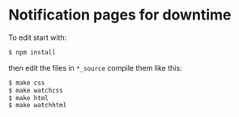 # Notification pages for downtime

To edit start with:

```bash
$ npm install
```

then edit the files in `*_source` compile them like this:

```bash
$ make css
$ make watchcss
$ make html
$ make watchhtml
```
